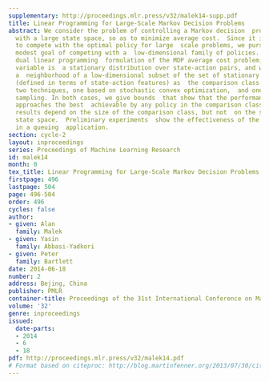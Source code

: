 ```yaml
---
supplementary: http://proceedings.mlr.press/v32/malek14-supp.pdf
title: Linear Programming for Large-Scale Markov Decision Problems
abstract: We consider the problem of controlling a Markov decision  process (MDP)
  with a large state space, so as to minimize average cost.  Since it is intractable
  to compete with the optimal policy for large  scale problems, we pursue the more
  modest goal of competing with a  low-dimensional family of policies. We use the
  dual linear programming  formulation of the MDP average cost problem, in which the
  variable is  a stationary distribution over state-action pairs, and we consider
  a  neighborhood of a low-dimensional subset of the set of stationary  distributions
  (defined in terms of state-action features) as  the comparison class.  We propose
  two techniques, one based on stochastic convex optimization,  and one based on constraint
  sampling. In both cases, we give bounds  that show that the performance of our algorithms
  approaches the best  achievable by any policy in the comparison class. Most importantly,  these
  results depend on the size of the comparison class, but not  on the size of the
  state space.  Preliminary experiments  show the effectiveness of the proposed algorithms
  in a queuing  application.
section: cycle-2
layout: inproceedings
series: Proceedings of Machine Learning Research
id: malek14
month: 0
tex_title: Linear Programming for Large-Scale Markov Decision Problems
firstpage: 496
lastpage: 504
page: 496-504
order: 496
cycles: false
author:
- given: Alan
  family: Malek
- given: Yasin
  family: Abbasi-Yadkori
- given: Peter
  family: Bartlett
date: 2014-06-18
number: 2
address: Bejing, China
publisher: PMLR
container-title: Proceedings of the 31st International Conference on Machine Learning
volume: '32'
genre: inproceedings
issued:
  date-parts:
  - 2014
  - 6
  - 18
pdf: http://proceedings.mlr.press/v32/malek14.pdf
# Format based on citeproc: http://blog.martinfenner.org/2013/07/30/citeproc-yaml-for-bibliographies/
---
```

